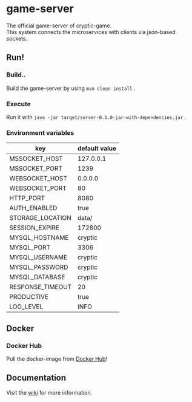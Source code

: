 # game-server

The official game-server of cryptic-game.  
This system connects the microservices with clients via json-based sockets.

## Run!

### Build..

Build the game-server by using `mvn clean install` .  

### Execute

Run it with `java -jar target/server-0.1.0-jar-with-dependencies.jar` .

### Environment variables

| key              | default value |
| ---------------- | ------------- |
| MSSOCKET_HOST    | 127.0.0.1     |
| MSSOCKET_PORT    | 1239          |
| WEBSOCKET_HOST   | 0.0.0.0       |
| WEBSOCKET_PORT   | 80            |
| HTTP_PORT        | 8080          |
| AUTH_ENABLED     | true          |
| STORAGE_LOCATION | data/         |
| SESSION_EXPIRE   | 172800        |
| MYSQL_HOSTNAME   | cryptic       |
| MYSQL_PORT       | 3306          |
| MYSQL_USERNAME   | cryptic       |
| MYSQL_PASSWORD   | cryptic       |
| MYSQL_DATABASE   | cryptic       |
| RESPONSE_TIMEOUT | 20            |
| PRODUCTIVE       | true          |
| LOG_LEVEL        | INFO          |

## Docker

### Docker Hub

Pull the docker-image from [Docker Hub](https://hub.docker.com/r/useto/cryptic-game-server)!

## Documentation

Visit the [wiki](https://github.com/cryptic-game/server/wiki) for more information.

